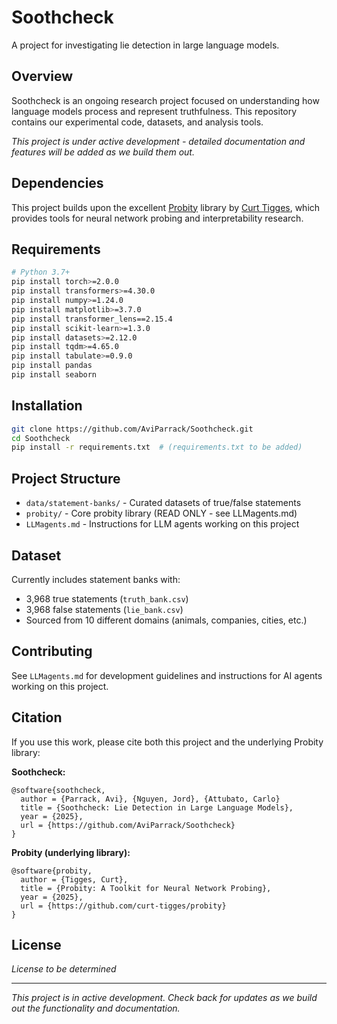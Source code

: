 # Soothcheck

A project for investigating lie detection in large language models.

## Overview

Soothcheck is an ongoing research project focused on understanding how language models process and represent truthfulness. This repository contains our experimental code, datasets, and analysis tools.

*This project is under active development - detailed documentation and features will be added as we build them out.*

## Dependencies

This project builds upon the excellent [Probity](https://github.com/curt-tigges/probity) library by [Curt Tigges](https://github.com/curt-tigges), which provides tools for neural network probing and interpretability research.

## Requirements

```bash
# Python 3.7+
pip install torch>=2.0.0
pip install transformers>=4.30.0
pip install numpy>=1.24.0
pip install matplotlib>=3.7.0
pip install transformer_lens==2.15.4
pip install scikit-learn>=1.3.0
pip install datasets>=2.12.0
pip install tqdm>=4.65.0
pip install tabulate>=0.9.0
pip install pandas
pip install seaborn
```

## Installation

```bash
git clone https://github.com/AviParrack/Soothcheck.git
cd Soothcheck
pip install -r requirements.txt  # (requirements.txt to be added)
```

## Project Structure

- `data/statement-banks/` - Curated datasets of true/false statements
- `probity/` - Core probity library (READ ONLY - see LLMagents.md)
- `LLMagents.md` - Instructions for LLM agents working on this project

## Dataset

Currently includes statement banks with:
- 3,968 true statements (`truth_bank.csv`)
- 3,968 false statements (`lie_bank.csv`)
- Sourced from 10 different domains (animals, companies, cities, etc.)

## Contributing

See `LLMagents.md` for development guidelines and instructions for AI agents working on this project.

## Citation

If you use this work, please cite both this project and the underlying Probity library:

**Soothcheck:**
```
@software{soothcheck,
  author = {Parrack, Avi}, {Nguyen, Jord}, {Attubato, Carlo}
  title = {Soothcheck: Lie Detection in Large Language Models},
  year = {2025},
  url = {https://github.com/AviParrack/Soothcheck}
}
```

**Probity (underlying library):**
```
@software{probity,
  author = {Tigges, Curt},
  title = {Probity: A Toolkit for Neural Network Probing},
  year = {2025},
  url = {https://github.com/curt-tigges/probity}
}
```

## License

*License to be determined*

---

*This project is in active development. Check back for updates as we build out the functionality and documentation.*